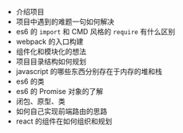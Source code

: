 - 介绍项目
- 项目中遇到的难题一句如何解决
- es6 的 ``import`` 和 CMD 风格的 ``require`` 有什么区别
- webpack 的入口构建
- 组件化和模块化的想法
- 项目目录结构如何规划
- javascript 的哪些东西分别存在于内存的堆和栈
- es6 的类
- es6 的 Promise 对象的了解
- 闭包、原型、类
- 如何自己实现前端路由的思路
- react 的组件在如何组织和规划
